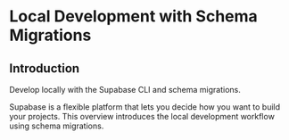 # Local Development with Schema Migrations

## Introduction

Develop locally with the Supabase CLI and schema migrations.

Supabase is a flexible platform that lets you decide how you want to build your projects. This overview introduces the local development workflow using schema migrations.

